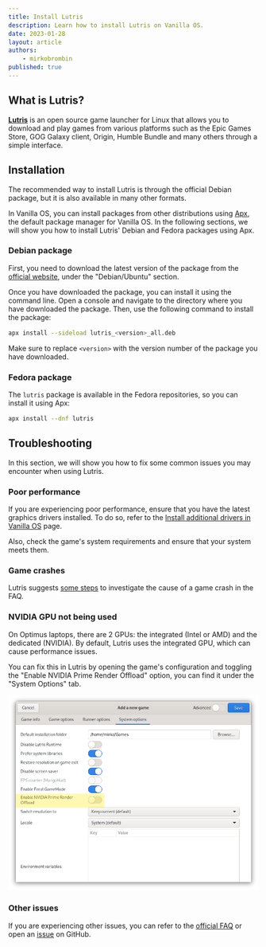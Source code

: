 ```yaml
---
title: Install Lutris
description: Learn how to install Lutris on Vanilla OS.
date: 2023-01-28
layout: article
authors: 
    - mirkobrombin
published: true
---
```


## What is Lutris?

[**Lutris**](https://lutris.net/) is an open source game launcher for Linux that allows you to download and play games from various platforms such as the Epic Games Store, GOG Galaxy client, Origin, Humble Bundle and many others through a simple interface.

## Installation

The recommended way to install Lutris is through the official Debian package, but it is also available in many other formats. 

In Vanilla OS, you can install packages from other distributions using [Apx](https://vanillaos.org/2023/01/28/apx-the-unconventional-pkg-manager.html), the default package manager for Vanilla OS. In the following sections, we will show you how to install Lutris' Debian and Fedora packages using Apx.

### Debian package

First, you need to download the latest version of the package from the [official website](https://lutris.net/downloads/), under the "Debian/Ubuntu" section. 

Once you have downloaded the package, you can install it using the command line. Open a console and navigate to the directory where you have downloaded the package. Then, use the following command to install the package:

```bash
apx install --sideload lutris_<version>_all.deb
```

Make sure to replace `<version>` with the version number of the package you have downloaded.

### Fedora package

The `lutris` package is available in the Fedora repositories, so you can install it using Apx:

```bash
apx install --dnf lutris
```

## Troubleshooting

In this section, we will show you how to fix some common issues you may encounter when using Lutris.

### Poor performance

If you are experiencing poor performance, ensure that you have the latest graphics drivers installed. To do so, refer to the [Install additional drivers in Vanilla OS](https://handbook.vanillaos.org/2022/12/10/install-additional-drivers.html) page.

Also, check the game's system requirements and ensure that your system meets them.

### Game crashes

Lutris suggests [some steps](https://lutris.net/faq#game-crash) to investigate the cause of a game crash in the FAQ.

### NVIDIA GPU not being used

On Optimus laptops, there are 2 GPUs: the integrated (Intel or AMD) and the dedicated (NVIDIA). By default, Lutris uses the integrated GPU, which can cause performance issues.

You can fix this in Lutris by opening the game's configuration and toggling the "Enable NVIDIA Prime Render Offload" option, you can find it under the "System Options" tab.

![Lutris Prime Render Offload](/assets/uploads/lutris-prime-gpu.png)

### Other issues

If you are experiencing other issues, you can refer to the [official FAQ](https://lutris.net/faq) or open an [issue](https://github.com/lutris/lutris/issues) on GitHub.
